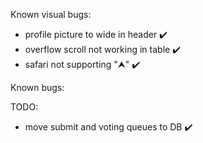 Known visual bugs:
- profile picture to wide in header ✔️
- overflow scroll not working in table ✔️
- safari not supporting "⮝" ✔️

Known bugs:

TODO:
- move submit and voting queues to DB ✔️

